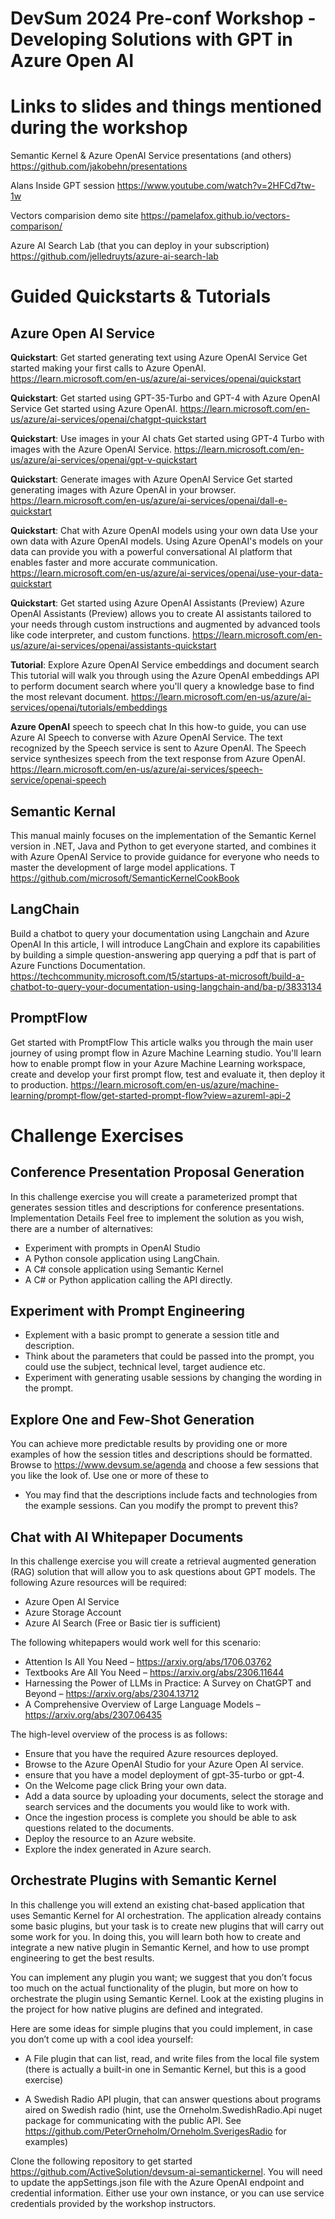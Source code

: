 # DevSum 2024 Pre-conf Workshop - Developing Solutions with GPT in Azure Open AI

# Links to slides and things mentioned during the workshop

Semantic Kernel & Azure OpenAI Service presentations (and others)
https://github.com/jakobehn/presentations

Alans Inside GPT session
https://www.youtube.com/watch?v=2HFCd7tw-1w

Vectors comparision demo site
https://pamelafox.github.io/vectors-comparison/

Azure AI Search Lab (that you can deploy in your subscription)
https://github.com/jelledruyts/azure-ai-search-lab

# Guided Quickstarts & Tutorials

## Azure Open AI Service

**Quickstart**: Get started generating text using Azure OpenAI Service
Get started making your first calls to Azure OpenAI.
https://learn.microsoft.com/en-us/azure/ai-services/openai/quickstart

**Quickstart**: Get started using GPT-35-Turbo and GPT-4 with Azure OpenAI Service
Get started using Azure OpenAI.
https://learn.microsoft.com/en-us/azure/ai-services/openai/chatgpt-quickstart

**Quickstart**: Use images in your AI chats
Get started using GPT-4 Turbo with images with the Azure OpenAI Service.
https://learn.microsoft.com/en-us/azure/ai-services/openai/gpt-v-quickstart

**Quickstart**: Generate images with Azure OpenAI Service
Get started generating images with Azure OpenAI in your browser.
https://learn.microsoft.com/en-us/azure/ai-services/openai/dall-e-quickstart

**Quickstart**: Chat with Azure OpenAI models using your own data
Use your own data with Azure OpenAI models. Using Azure OpenAI's models on your data can provide you with a powerful conversational AI platform that enables faster and more accurate communication.
https://learn.microsoft.com/en-us/azure/ai-services/openai/use-your-data-quickstart

**Quickstart**: Get started using Azure OpenAI Assistants (Preview)
Azure OpenAI Assistants (Preview) allows you to create AI assistants tailored to your needs through custom instructions and augmented by advanced tools like code interpreter, and custom functions.
https://learn.microsoft.com/en-us/azure/ai-services/openai/assistants-quickstart

**Tutorial**: Explore Azure OpenAI Service embeddings and document search
This tutorial will walk you through using the Azure OpenAI embeddings API to perform document search where you'll query a knowledge base to find the most relevant document.
https://learn.microsoft.com/en-us/azure/ai-services/openai/tutorials/embeddings

**Azure OpenAI** speech to speech chat
In this how-to guide, you can use Azure AI Speech to converse with Azure OpenAI Service. The text recognized by the Speech service is sent to Azure OpenAI. The Speech service synthesizes speech from the text response from Azure OpenAI.
https://learn.microsoft.com/en-us/azure/ai-services/speech-service/openai-speech


## Semantic Kernal
This manual mainly focuses on the implementation of the Semantic Kernel version in .NET, Java and Python to get everyone started, and combines it with Azure OpenAI Service to provide guidance for everyone who needs to master the development of large model applications. T
https://github.com/microsoft/SemanticKernelCookBook

## LangChain
Build a chatbot to query your documentation using Langchain and Azure OpenAI
In this article, I will introduce LangChain and explore its capabilities by building a simple question-answering app querying a pdf that is part of Azure Functions Documentation.
https://techcommunity.microsoft.com/t5/startups-at-microsoft/build-a-chatbot-to-query-your-documentation-using-langchain-and/ba-p/3833134


## PromptFlow
Get started with PromptFlow
This article walks you through the main user journey of using prompt flow in Azure Machine Learning studio. You'll learn how to enable prompt flow in your Azure Machine Learning workspace, create and develop your first prompt flow, test and evaluate it, then deploy it to production.
https://learn.microsoft.com/en-us/azure/machine-learning/prompt-flow/get-started-prompt-flow?view=azureml-api-2


# Challenge Exercises

## Conference Presentation Proposal Generation
In this challenge exercise you will create a parameterized prompt that generates session titles and descriptions for conference presentations.
Implementation Details
Feel free to implement the solution as you wish, there are a number of alternatives:
- Experiment with prompts in OpenAI Studio
- A Python console application using LangChain.
- A C# console application using Semantic Kernel
- A C# or Python application calling the API directly.

## Experiment with Prompt Engineering
- Explement with a basic prompt to generate a session title and description.
- Think about the parameters that could be passed into the prompt, you could use the subject, technical level, target audience etc.
- Experiment with generating usable sessions by changing the wording in the prompt.

## Explore One and Few-Shot Generation
You can achieve more predictable results by providing one or more examples of how the session titles and descriptions should be formatted. Browse to https://www.devsum.se/agenda and choose a few sessions that you like the look of. Use one or more of these to  
- You may find that the descriptions include facts and technologies from the example sessions. Can you modify the prompt to prevent this?


## Chat with AI Whitepaper Documents
In this challenge exercise you will create a retrieval augmented generation (RAG) solution that will allow you to ask questions about GPT models.
The following Azure resources will be required:
- Azure Open AI Service
- Azure Storage Account
- Azure AI Search (Free or Basic tier is sufficient)

The following whitepapers would work well for this scenario:
- Attention Is All You Need – https://arxiv.org/abs/1706.03762
- Textbooks Are All You Need – https://arxiv.org/abs/2306.11644
- Harnessing the Power of LLMs in Practice: A Survey on ChatGPT and Beyond – https://arxiv.org/abs/2304.13712
- A Comprehensive Overview of Large Language Models – https://arxiv.org/abs/2307.06435

The high-level overview of the process is as follows:
- Ensure that you have the required Azure resources deployed.
- Browse to the Azure OpenAI Studio for your Azure Open AI service.
- ensure that you have a model deployment of gpt-35-turbo or gpt-4.
- On the Welcome page click Bring your own data.
- Add a data source by uploading your documents, select the storage and search services and the documents you would like to work with.
- Once the ingestion process is complete you should be able to ask questions related to the documents.
- Deploy the resource to an Azure website.
- Explore the index generated in Azure search.


## Orchestrate Plugins with Semantic Kernel
In this challenge you will extend an existing chat-based application that uses Semantic Kernel for AI orchestration. The application already contains some basic plugins, but your task is to create new plugins that will carry out some work for you. In doing this, you will learn both how to create and integrate a new native plugin in Semantic Kernel, and how to use prompt engineering to get the best results.

You can implement any plugin you want; we suggest that you don’t focus too much on the actual functionality of the plugin, but more on how to orchestrate the plugin using Semantic Kernel. Look at the existing plugins in the project for how native plugins are defined and integrated.

Here are some ideas for simple plugins that you could implement, in case you don’t come up with a cool idea yourself:
- A File plugin that can list, read, and write files from the local file system (there is actually a built-in one in Semantic Kernel, but this is a good exercise)

- A Swedish Radio API plugin, that can answer questions about programs aired on Swedish radio (hint, use the Orneholm.SwedishRadio.Api nuget package for communicating with the public API. See https://github.com/PeterOrneholm/Orneholm.SverigesRadio for examples)

Clone the following repository to get started https://github.com/ActiveSolution/devsum-ai-semantickernel.
You will need to update the appSettings.json file with the Azure OpenAI endpoint and credential information. Either use your own instance, or you can use service credentials provided by the workshop instructors.





